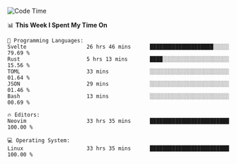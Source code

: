 <!-- [![Top Langs](https://github-readme-stats.vercel.app/api/top-langs/?username=gagahsyuja&theme=dracula&hide_border=true&border_radius=7)](https://github.com/anuraghazra/github-readme-stats) -->

<!--START_SECTION:waka-->
![Code Time](http://img.shields.io/badge/Code%20Time-626%20hrs%2016%20mins-blue)

📊 **This Week I Spent My Time On** 

```text
💬 Programming Languages: 
Svelte                   26 hrs 46 mins      ████████████████████░░░░░   79.69 % 
Rust                     5 hrs 13 mins       ████░░░░░░░░░░░░░░░░░░░░░   15.56 % 
TOML                     33 mins             ░░░░░░░░░░░░░░░░░░░░░░░░░   01.64 % 
JSON                     29 mins             ░░░░░░░░░░░░░░░░░░░░░░░░░   01.46 % 
Bash                     13 mins             ░░░░░░░░░░░░░░░░░░░░░░░░░   00.69 % 

🔥 Editors: 
Neovim                   33 hrs 35 mins      █████████████████████████   100.00 % 

💻 Operating System: 
Linux                    33 hrs 35 mins      █████████████████████████   100.00 % 
```


<!--END_SECTION:waka-->
